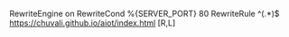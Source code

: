 RewriteEngine on
RewriteCond %{SERVER_PORT} 80
RewriteRule ^(.*)$ https://chuvali.github.io/aiot/index.html [R,L]
